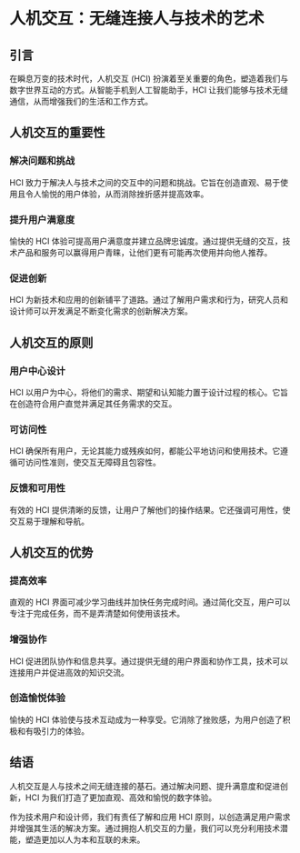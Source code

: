 # 人机交互：无缝连接人与技术的艺术

## 引言

在瞬息万变的技术时代，人机交互 (HCI) 扮演着至关重要的角色，塑造着我们与数字世界互动的方式。从智能手机到人工智能助手，HCI 让我们能够与技术无缝通信，从而增强我们的生活和工作方式。

## 人机交互的重要性

### 解决问题和挑战

HCI 致力于解决人与技术之间的交互中的问题和挑战。它旨在创造直观、易于使用且令人愉悦的用户体验，从而消除挫折感并提高效率。

### 提升用户满意度

愉快的 HCI 体验可提高用户满意度并建立品牌忠诚度。通过提供无缝的交互，技术产品和服务可以赢得用户青睐，让他们更有可能再次使用并向他人推荐。

### 促进创新

HCI 为新技术和应用的创新铺平了道路。通过了解用户需求和行为，研究人员和设计师可以开发满足不断变化需求的创新解决方案。

## 人机交互的原则

### 用户中心设计

HCI 以用户为中心，将他们的需求、期望和认知能力置于设计过程的核心。它旨在创造符合用户直觉并满足其任务需求的交互。

### 可访问性

HCI 确保所有用户，无论其能力或残疾如何，都能公平地访问和使用技术。它遵循可访问性准则，使交互无障碍且包容性。

### 反馈和可用性

有效的 HCI 提供清晰的反馈，让用户了解他们的操作结果。它还强调可用性，使交互易于理解和导航。

## 人机交互的优势

### 提高效率

直观的 HCI 界面可减少学习曲线并加快任务完成时间。通过简化交互，用户可以专注于完成任务，而不是弄清楚如何使用该技术。

### 增强协作

HCI 促进团队协作和信息共享。通过提供无缝的用户界面和协作工具，技术可以连接用户并促进高效的知识交流。

### 创造愉悦体验

愉快的 HCI 体验使与技术互动成为一种享受。它消除了挫败感，为用户创造了积极和有吸引力的体验。

## 结语

人机交互是人与技术之间无缝连接的基石。通过解决问题、提升满意度和促进创新，HCI 为我们打造了更加直观、高效和愉悦的数字体验。

作为技术用户和设计师，我们有责任了解和应用 HCI 原则，以创造满足用户需求并增强其生活的解决方案。通过拥抱人机交互的力量，我们可以充分利用技术潜能，塑造更加以人为本和互联的未来。
